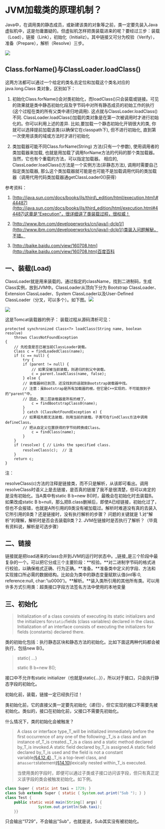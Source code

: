 # JVM加载类的原理机制？

Java中，在调用类的静态成员，或新建该类的对象等之前，类一定要先装入Java虚拟机中，这是勿庸置疑的。但虚拟机怎样把类装载进来的呢？要经过三步：装载（Load），链接（Link），初始化（Initializ）。其中链接又可分为校验（Verify），准备（Prepare），解析（Resolve）三步。

![](http://www.ibm.com/developerworks/cn/java/j-dclp1/clphases.gif)

## Class.forName\(\)与ClassLoader.loadClass\(\)

这两方法都可以通过一个给定的类名去定位和加载这个类名对应的 java.long.Class 类对象，区别如下：

1. 初始化Class.forName\(\)会对类初始化，而loadClass\(\)只会装载或链接。可见的效果就是类中静态初始化段及字节码中对所有静态成员的初始工作的执行\(这个过程在类的所有父类中递归地调用\). 这点就与ClassLoader.loadClass\(\)不同. ClassLoader.loadClass\(\)加载的类对象是在第一次被调用时才进行初始化的。你可以利用上述的差异. 比如,要加载一个静态初始化开销很大的类, 你就可以选择提前加载该类\(以确保它在classpath下\), 但不进行初始化, 直到第一次使用该类的域或方法时才进行初始化

2. 类加载器可能不同Class.forName\(String\) 方法\(只有一个参数\), 使用调用者的类加载器来加载, 也就是用加载了调用forName方法的代码的那个类加载器。当然，它也有个重载的方法，可以指定加载器。 相应的, ClassLoader.loadClass\(\)方法是一个实例方法\(非静态方法\), 调用时需要自己指定类加载器, 那么这个类加载器就可能是也可能不是加载调用代码的类加载器（调用代用代码类加载器通getClassLoader0\(\)获得）

参考资料：

1. [http://java.sun.com/docs/books/jls/third\_edition/html/execution.html\#44487](http://java.sun.com/docs/books/jls/third_edition/html/execution.html#44487)这章是“Execution”，很详细讲了类装载过程，很权威！

2. [http://www.ibm.com/developerworks/cn/java/j-dclp1/](http://www.ibm.com/developerworks/cn/java/j-dclp1/)类装入问题解秘，不错。

3. [http://baike.baidu.com/view/160708.htm](http://baike.baidu.com/view/160708.htm)百度百科

## 一、装载\(Load\)

ClassLoader就是用来装载的。通过指定的className，找到二进制码，生成Class实例，放到JVM中。ClassLoader从顶向下分为 Bootstrap ClassLoader、Extension ClassLoader、System ClassLoader以及User-Defined ClassLoader（分叉，可以多个）。如下图。![](http://www.ibm.com/developerworks/java/library/j-dclp1/clhierarchy.gif)

![](http://storage1.imgchr.com/ZuyTO.png)

这是Tomcat装载器的例子：
装载过程从源码清析可见：

```
protected synchronized Class<?> loadClass(String name, boolean resolve)
    throws ClassNotFoundException
{
    // 先检查是否已被当前ClassLoader装载。
    Class c = findLoadedClass(name);
    if (c == null) {
        try {
        if (parent != null) {
            // 如果没被当前装载，则递归的到父中装载。
            c = parent.loadClass(name, false);
        } else {
        // 装载器树已到顶，还没找到的话就到Bootstrap装载器中找。
        // 注意：虽Bootstrap是所有加载器的根，但它是C++实现的，不可能放到子的"parent"中，
        // 因此，第二层装载器是所有的根了。
            c = findBootstrapClass0(name);
        }
        } catch (ClassNotFoundException e) {
        // 如果祖先都无法装载，则用当前的装载。子类可在findClass方法中调用defineClass，
        // 把从自定义位置获得的字节码转换成Class。
            c = findClass(name);
        }
    }
    if (resolve) { // Links the specified class.
        resolveClass(c);  // 注
    }
    return c;
}
```

注：

resolveClass\(c\)方法的注释是链接类，而不只是解析，从该即可看出。调用resolveClass时语义上是去链接，是否真的链接了我不是很清楚，但可以肯定的是没有初始化。当A类中有static B b=new B\(\)时，最晚会在初始化时去装载B。如果改成static B b=null，那么把B.class删掉后，即使A已经链接，初始化过了，但也不会报错，也就是A所引用的B类没有被加载过。解析时难道没有真的去装入它所引用的B类？还是链接时，没有执行解析的步骤？ 问题的关键就是 1.对“解析”的理解，解析时是否会去装载B类？2. JVM在链接时是否执行了解析？（毕竟有资料说，解析是可选步骤）

## 二、链接

链接就是把load进来的class合并到JVM的运行时状态中。_链接_是三个阶段中最复杂的一个。可以把它分成三个主要阶段：**校验。**对二进制字节码的格式进行校验，以确保格式正确、行为正确。**准备。**准备类中定义的字段、方法和实现接口所必需的数据结构。比如会为类中的静态变量赋默认值\(int等:0, reference:null, char:'\u0000'\)。**解析。**装入类所引用的其他所有类。可以用许多方式引用类：超类接口字段方法签名方法中使用的本地变量

## 三、初始化

> Initialization of a class consists of executing its static initializers and the initializers for`static`fields \(class variables\) declared in the class. Initialization of an interface consists of executing the initializers for fields \(constants\) declared there.

类的初始化包括：执行静态区块和静态方法的初始化。比如下面这两种代码都会被执行，包括new B\(\)。

> static{ ...}
>
> static B b=new B\(\);

接口中不允许有static initializer（也就是static{...}），所以对于接口，只会执行静态字段的初始化。

初始化前，装载，链接一定已经执行过！

类初始化前，它的直接父类一定要先初始化（递归），但它实现的接口不需要先被初始化。类似的，接口在初始化前，父接口不需要先初始化。

什么情况下，类的初始化会被触发？

> A class or interface type_T_will be initialized immediately before the first occurrence of any one of the following:_T_is a class and an instance of_T_is created._T_is a class and a static method declared by_T_is invoked.A static field declared by_T_is assigned.A static field declared by_T_is used and the field is not a constant variable[\(§4.12.4\)](http://blog.sina.com.cn/s/typesValues.html#10931)._T_is a top-level class, and an`assert`statement[\(§14.10\)](http://blog.sina.com.cn/s/statements.html#35518)lexically nested within_T_is executed.
>
> 当使用类的字段时，即便可以通过子类或子接口访问该字段，但只有真正定义该字段的类会被触发初始化。如下例。

```java
class Super { static int taxi = 1729; }
class Sub extends Super { static { System.out.print("Sub "); } }
class Test {
    public static void main(String[] args) {
               System.out.println(Sub.taxi);
    }}
```

只会输出“1729”，不会输出"Sub"，也就是说，Sub其实没有被初始化。









